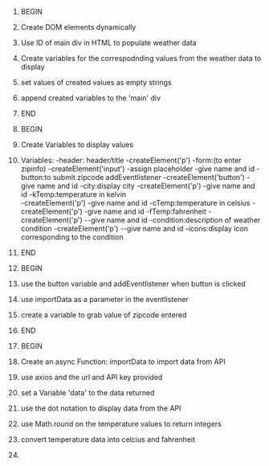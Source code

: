 
1. BEGIN
2. Create DOM elements dynamically
3. Use ID of main div in HTML to populate weather data
4. Create variables for the correspodnding values from the weather data to display
5. set values of created values as empty strings
6. append created variables to the 'main' div 
7. END

1. BEGIN
2. Create Variables to display values
2. Variables:
    -header: header/title
        -createElement('p')
    -form:(to enter zipinfo)
        -createElement('input')
        -assign placeholder
        -give name and id
    -button:to submit zipcode addEventlistener
        -createElement('button')
        -give name and id
    -city:display city
       -createElement('p')
       -give name and id
    -kTemp:temperature in kelvin    
        -createElement('p')
        -give name and id
    -cTemp:temperature in celsius
        -createElement('p')
        -give name and id
    -fTemp:fahrenheit
        -createElement('p')
        --give name and id
    -condition:description of weather condition
        -createElement('p')
        --give name and id
    -icons:display icon corresponding to the condition

3. END

1. BEGIN
2. use the button variable and addEventlistener when button is clicked
3. use importData as a parameter in the eventlistener
4. create a variable to grab value of zipcode entered
5. END

1. BEGIN
2. Create an async Function: importData to import data from API
3. use axios and the url and API key provided 
4. set a Variable 'data' to the data returned
5. use the dot notation to display data from the API 
6. use Math.round on the temperature values to return integers
7. convert temperature data into celcius and fahrenheit
8. 

